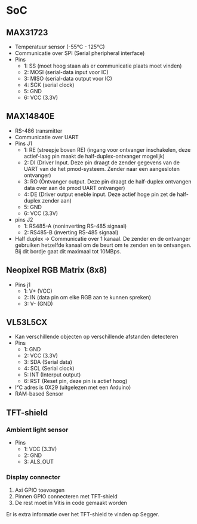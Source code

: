 # SoC

## MAX31723
- Temperatuur sensor (-55°C - 125°C)
- Communicatie over SPI (Serial pheripheral interface)
- Pins 
	* 1: SS (moet hoog staan als er communicatie plaats moet vinden)
	* 2: MOSI (serial-data input voor IC)
	* 3: MISO (serial-data output voor IC)
	* 4: SCK (serial clock)
	* 5: GND
	* 6: VCC (3.3V)

## MAX14840E
- RS-486 transmitter
- Communicatie over UART
- Pins J1
	* 1: RE (streepje boven RE) (ingang voor ontvanger inschakelen, deze actief-laag pin maakt de half-duplex-ontvanger mogelijk)
	* 2: DI (Driver Input. Deze pin draagt de zender gegevens van de UART van de het pmod-systeem. Zender naar een aangesloten ontvanger)
	* 3: RO (Ontvanger output. Deze pin draagt de half-duplex ontvangen data over aan de pmod UART ontvanger)
	* 4: DE (Driver output eneble input. Deze actief hoge pin zet de half-duplex zender aan)
	* 5: GND
	* 6: VCC (3.3V)
- pins J2
	* 1: RS485-A (noninverting RS-485 signaal)
	* 2: RS485-B (inverting RS-485 signaal)
- Half duplex -> Communicatie over 1 kanaal. De zender en de ontvanger gebruiken hetzelfde kanaal om de beurt om te zenden en te ontvangen. Bij dit bordje gaat dit maximaal tot 10MBps. 

## Neopixel RGB Matrix (8x8)
- Pins j1
	* 1: V+ (VCC)
	* 2: IN (data pin om elke RGB aan te kunnen spreken)
	* 3: V- (GND)

## VL53L5CX
- Kan verschillende objecten op verschillende afstanden detecteren
- Pins 
	* 1: GND
	* 2: VCC (3.3V)
	* 3: SDA (Serial data)
	* 4: SCL (Serial clock)
	* 5: INT (Interput output)
	* 6: RST (Reset pin, deze pin is actief hoog)
-	I²C adres is 0X29 (uitgelezen met een Arduino)
-	RAM-based Sensor

## TFT-shield
### Ambient light sensor 
- Pins 
	* 1: VCC (3.3V)
	* 2: GND
	* 3: ALS_OUT
### Display connector
1. Axi GPIO toevoegen
2. Pinnen GPIO connecteren met TFT-shield
3. De rest moet in Vitis in code gemaakt worden

<p>Er is extra informatie over het TFT-shield te vinden op Segger.</p>
